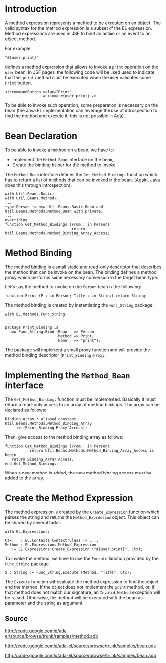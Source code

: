 # Introduction #

A method expression represents a method to be executed on an object.
The valid syntax for the method expression is a subset of the EL expression.
Method expressions are used in JSF to bind an action or an event to an object method.

For example:
```
"#{user.print}"
```

defines a method expression that allows to invoke a `print` operation on the
`user` bean.  In JSF pages, the following code will be used used to indicate that
this `print` method must be executed when the user validates some `Print` button.

```
<t:commandButton value="Print"
                 action="#{user.print}"/>
```

To be able to invoke such operation, some preparation is necessary on the bean
(the Java EL implementation can leverage the use of introspection to find the
method and execute it; this is not possible in Ada).

# Bean Declaration #

To be able to invoke a method on a bean, we have to:
  * Implement the `Method_Bean` interface on the bean,
  * Create the binding helper for the method to invoke

The `Method_Bean` interface defines the `Get_Method_Bindings` function
which has to return a list of methods that can be invoked in the bean.
(Again, Java does this through introspection).

```
with Util.Beans.Basic;
with Util.Beans.Methods;
...
type Person is new Util.Beans.Basic.Bean and Util.Beans.Methods.Method_Bean with private;
...
overriding
function Get_Method_Bindings (From : in Person)
                              return Util.Beans.Methods.Method_Binding_Array_Access;
```


# Method Binding #

The method binding is a small static and read-only descriptor that describes
the method that can be invoke on the bean.  The binding defines a method proxy
which performs some necessary conversion to the target bean type.

Let's say the method to invoke on the `Person` bean is the following:
```
function Print (P : in Person; Title : in String) return String;
```

The method binding is created by instantiating the `Func_String` package:
```
with EL.Methods.Func_String;

...
package Print_Binding is
  new Func_String.Bind (Bean   => Person,
                        Method => Print,
                        Name   => "print");
```

The package will implement a small proxy function and will provide the method
binding descriptor (`Print_Binding.Proxy`.

# Implementing the `Method_Bean` interface #

The `Get_Method_Bindings` function must be implemented.  Basically it must
return a read-only access to an array of method bindings.  The array can be
declared as follows:

```
Binding_Array : aliased constant Util.Beans.Methods.Method_Binding_Array
     := (Print_Binding.Proxy'Access);
```

Then, give access to the method binding array as follows:
```
function Get_Method_Bindings (From : in Person)
           return Util.Beans.Methods.Method_Binding_Array_Access is
begin
   return Binding_Array'Access;
end Get_Method_Bindings;
```

When a new method is added, the new method binding access must be added
to the array.

# Create the Method Expression #

The method expression is created by the `Create_Expression` function
which parses the string and returns the `Method_Expression` object.
This object can be shared by several tasks.

```
with EL.Expressions;
...
Ctx    : EL.Contexts.Context'Class := ...;
Method : EL.Expressions.Method_Expression
   := EL.Expressions.Create_Expression ("#{user.print}", Ctx);
```

To invoke the method, we have to use the `Execute` function
provided by the `Func_String` package.

```
S : String := Func_String.Execute (Method, "Title", Ctx);
```

The `Execute` function will evaluate the method expression to find
the object and the method.  If the object does not implement
the `print` method, or, if that method does not match our signature,
an `Invalid_Method` exception will be raised.  Otherwise, the
method will be executed with the bean as parameter and the string
as argument.


## Source ##

http://code.google.com/p/ada-el/source/browse/trunk/samples/method.adb

http://code.google.com/p/ada-el/source/browse/trunk/samples/bean.ads

http://code.google.com/p/ada-el/source/browse/trunk/samples/bean.adb